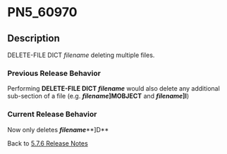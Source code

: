 # PN5_60970

<PageHeader />

## Description

DELETE-FILE DICT *filename* deleting multiple files.

### Previous Release Behavior

Performing **DELETE-FILE DICT *filename*** would also delete any additional sub-section of a file (e.g. ***filename*]MOBJECT** and ***filename*]I**)

### Current Release Behavior

Now only deletes ***filename*****]D**

Back to [5.7.6 Release Notes](../jbase-5.7.6-release-notes/README.md)

<PageFooter />
